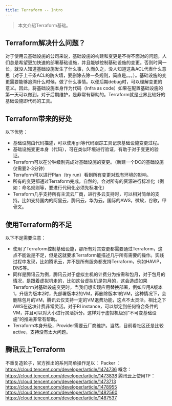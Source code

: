 ```yaml
---
title: Terraform -- Intro
---
```


> 本文介绍Terraform基础。


## Terraform解决什么问题？

对于使用云基础设施的公司来说，基础设施的构建和变更是不得不面对的问题。人们总是希望更加快速的部署基础设施，并且能够控制基础设施的变更。否则时间一长，就没人知道基础设施发生了什么事，久而久之，没人知道这条ACL代表什么意思（对于上千条ACL的防火墙，要删除去除一条规则，简直是。。。）。基础设施的变更需要能够追溯什么时候，做了什么事情。以便后期debug时，可以理解变更的意义。因此，将基础设施本身作为代码（Infra as code）如果在配置基础设施的第一天可以做到，对于后期维护，是非常有帮助的。Terraform就是业界比较好的基础设施即代码的工具。

## Terraform带来的好处

以下优势：
* 基础设施由代码描述，可以使用git等代码跟踪工具记录基础设施变更过程。
* 基础设施变更本身（代码），可在类似环境进行验证，有助于对于变更的验证。
* Terraform可以在分钟级别完成对基础设施的变更。（新建一个DC的基础设施仅需要2-3分钟）
* Terraform可以进行Plan（try run）看到所有变更对现有环境的影响。
* 所有的变更都通过Terraform完成，自然的，会对所有的资源进行标准化（例如：命名规则等，要进行代码化必须先标准化）
* Terraform几乎支持所有主流云厂商，进行多云支持时，可以相对简单的支持。比如支持国内的阿里云，腾讯云，华为云。国际的AWS，微软，谷歌，甲骨文。

## 使用Terraform的不足

以下不足需要注意：
* 使用了Terraform控制基础设施，那所有对其变更都需要通过Terraform，这点不能说是不足，但是这就要求Terraform能描述几乎所有需要的操作。实践过程中发现，比如腾讯云，并不是所有服务都支持Terraform，例如HAVIP，DNS等。
* 同样是腾讯云为例，腾讯云对于虚拟主机的计费分为按需和包月，对于包月的情况，是跟着虚拟机走的，比如这台虚拟机是包月的，这会造成如果Terraform对基础设施变更时，当我们想实现应用替换部署，例如应用A版本1，升级为版本2时，先部署版本2的VM，再删除版本1的VM，这种情况下，会删除包月的VM，腾讯云仅支持一定的VM退费功能，这点不太灵活。相比之下AWS在这块计费非常灵活。对于RI instance，可以绑定到任何符合条件的VM，并且可以对大小进行灵活拆分。这样对于虚拟机级别“不可变基础设施”的推进非常有帮助。
* Terraform本身升级，Provider需要云厂商维护。当然，目前看社区还是比较active，支持没有太大问题。

## 腾讯云上Terraform

不重复造轮子，官方推出的系列简单操作足以：
Packer ： https://cloud.tencent.com/developer/article/1474736
概念： https://cloud.tencent.com/developer/article/1473838
腾讯云上使用TF：
https://cloud.tencent.com/developer/article/1473713
https://cloud.tencent.com/developer/article/1478955
https://cloud.tencent.com/developer/article/1482560
https://cloud.tencent.com/developer/article/1487537
